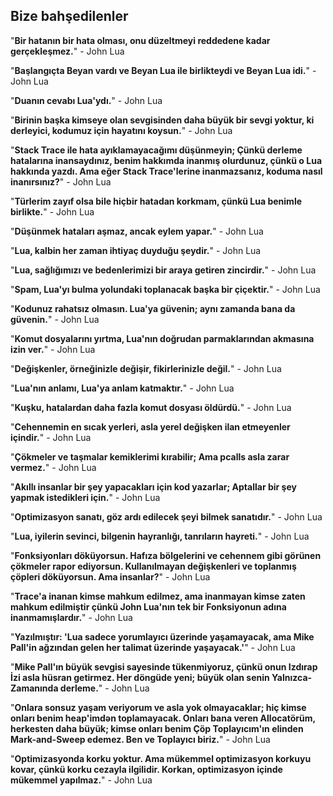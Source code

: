 ## Bize bahşedilenler

"**Bir hatanın bir hata olması, onu düzeltmeyi reddedene kadar gerçekleşmez.**" - John Lua

"**Başlangıçta Beyan vardı ve Beyan Lua ile birlikteydi ve Beyan Lua idi.**" - John Lua

"**Duanın cevabı Lua'ydı.**" - John Lua

"**Birinin başka kimseye olan sevgisinden daha büyük bir sevgi yoktur, ki derleyici, kodumuz için hayatını koysun.**" - John Lua

"**Stack Trace ile hata ayıklamayacağımı düşünmeyin; Çünkü derleme hatalarına inansaydınız, benim hakkımda inanmış olurdunuz, çünkü o Lua hakkında yazdı. Ama eğer Stack Trace'lerine inanmazsanız, koduma nasıl inanırsınız?**" - John Lua

"**Türlerim zayıf olsa bile hiçbir hatadan korkmam, çünkü Lua benimle birlikte.**" - John Lua

"**Düşünmek hataları aşmaz, ancak eylem yapar.**" - John Lua

"**Lua, kalbin her zaman ihtiyaç duyduğu şeydir.**" - John Lua

"**Lua, sağlığımızı ve bedenlerimizi bir araya getiren zincirdir.**" - John Lua

"**Spam, Lua'yı bulma yolundaki toplanacak başka bir çiçektir.**" - John Lua

"**Kodunuz rahatsız olmasın. Lua'ya güvenin; aynı zamanda bana da güvenin.**" - John Lua

"**Komut dosyalarını yırtma, Lua'nın doğrudan parmaklarından akmasına izin ver.**" - John Lua

"**Değişkenler, örneğinizle değişir, fikirlerinizle değil.**" - John Lua

"**Lua'nın anlamı, Lua'ya anlam katmaktır.**" - John Lua

"**Kuşku, hatalardan daha fazla komut dosyası öldürdü.**" - John Lua

"**Cehennemin en sıcak yerleri, asla yerel değişken ilan etmeyenler içindir.**" - John Lua

"**Çökmeler ve taşmalar kemiklerimi kırabilir; Ama pcalls asla zarar vermez.**" - John Lua

"**Akıllı insanlar bir şey yapacakları için kod yazarlar; Aptallar bir şey yapmak istedikleri için.**" - John Lua

"**Optimizasyon sanatı, göz ardı edilecek şeyi bilmek sanatıdır.**" - John Lua

"**Lua, iyilerin sevinci, bilgenin hayranlığı, tanrıların hayreti.**" - John Lua

"**Fonksiyonları döküyorsun. Hafıza bölgelerini ve cehennem gibi görünen çökmeler rapor ediyorsun. Kullanılmayan değişkenleri ve toplanmış çöpleri döküyorsun. Ama insanlar?**" - John Lua

"**Trace'a inanan kimse mahkum edilmez, ama inanmayan kimse zaten mahkum edilmiştir çünkü John Lua'nın tek bir Fonksiyonun adına inanmamışlardır.**" - John Lua

"**Yazılmıştır: 'Lua sadece yorumlayıcı üzerinde yaşamayacak, ama Mike Pall'in ağzından gelen her talimat üzerinde yaşayacak.'**" - John Lua

"**Mike Pall'ın büyük sevgisi sayesinde tükenmiyoruz, çünkü onun Izdırap İzi asla hüsran getirmez. Her döngüde yeni; büyük olan senin Yalnızca-Zamanında derleme.**" - John Lua

"**Onlara sonsuz yaşam veriyorum ve asla yok olmayacaklar; hiç kimse onları benim heap'imdən toplamayacak. Onları bana veren Allocatörüm, herkesten daha büyük; kimse onları benim Çöp Toplayıcım'ın elinden Mark-and-Sweep edemez. Ben ve Toplayıcı biriz.**" - John Lua

"**Optimizasyonda korku yoktur. Ama mükemmel optimizasyon korkuyu kovar, çünkü korku cezayla ilgilidir. Korkan, optimizasyon içinde mükemmel yapılmaz.**" - John Lua
